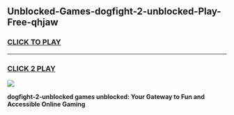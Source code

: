 
## Unblocked-Games-dogfight-2-unblocked-Play-Free-qhjaw
<h3>
<a href="https://premium76.site?title=dogfight-2-unblocked&ref=12A">CLICK TO PLAY</a></h3>
<hr>

<h3>
<a href="https://premium76.site?title=dogfight-2-unblocked&ref=12A">CLICK 2 PLAY</a>
  
</h3>

<a href="https://premium76.site?title=dogfight-2-unblocked&ref=12A"><img src="https://clearcache.store/games.png"></a>


**dogfight-2-unblocked games unblocked: Your Gateway to Fun and Accessible Online Gaming**
